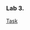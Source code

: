 ### Lab 3.

[Task](https://docs.google.com/document/d/1JWtiSTpI6trj3m2fBVVAgMdhqZBRuTQ7f0U3LBnvxbw/edit)